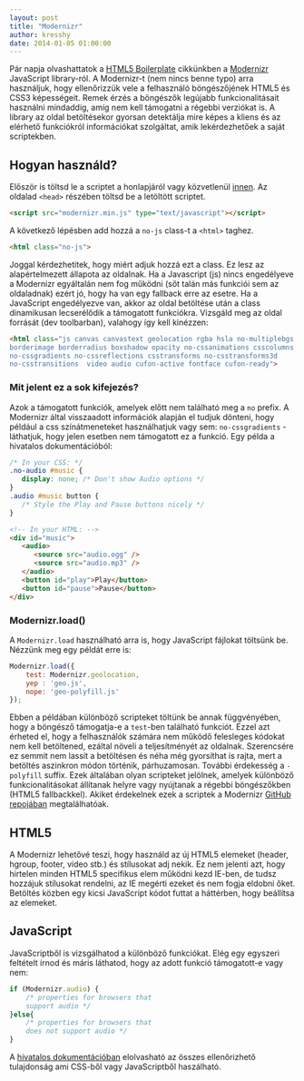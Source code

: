 ```yaml
---
layout: post
title: "Modernizr"
author: kresshy
date: 2014-01-05 01:00:00
---
```


Pár napja olvashattatok a [HTML5 Boilerplate](http://kir-dev.sch.bme.hu/2014/01/03/a-html5-boilerplate/) cikkünkben a [Modernizr](http://modernizr.com/) JavaScript library-ról. A Modernizr-t (nem nincs benne typo) arra használjuk, hogy ellenőrizzük vele a felhasználó böngészőjének HTML5 és CSS3 képességeit. 
Remek érzés a böngészők legújabb funkcionalitásait használni mindaddig, amíg nem kell támogatni a régebbi verziókat is. A library az oldal betöltésekor gyorsan detektálja mire képes a kliens és az elérhető funkciókról információkat szolgáltat, amik lekérdezhetőek a saját scriptekben.

## Hogyan használd?

Először is töltsd le a scriptet a honlapjáról vagy közvetlenül [innen](http://modernizr.com/download/#-fontface-backgroundsize-borderimage-borderradius-boxshadow-flexbox-hsla-multiplebgs-opacity-rgba-textshadow-cssanimations-csscolumns-generatedcontent-cssgradients-cssreflections-csstransforms-csstransforms3d-csstransitions-applicationcache-canvas-canvastext-draganddrop-hashchange-history-audio-video-indexeddb-input-inputtypes-localstorage-postmessage-sessionstorage-websockets-websqldatabase-webworkers-geolocation-inlinesvg-smil-svg-svgclippaths-touch-webgl-shiv-cssclasses-addtest-prefixed-teststyles-testprop-testallprops-hasevent-prefixes-domprefixes-load). 
Az oldalad `<head>` részében töltsd be a letöltött scriptet.

~~~html
<script src="modernizr.min.js" type="text/javascript"></script>
~~~

A következő lépésben add hozzá a `no-js` class-t a `<html>` taghez.

~~~html
<html class="no-js">
~~~

Joggal kérdezhetitek, hogy miért adjuk hozzá ezt a class. Ez lesz az alapértelmezett állapota az oldalnak. Ha a Javascript (js) nincs engedélyeve a Modernizr egyáltalán nem fog működni (sőt talán más funkciói sem az oldaladnak) ezért jó, hogy ha van egy fallback erre az esetre. Ha a JavaScript engedélyezve van, akkor az oldal betöltése után a class dinamikusan lecserélődik a támogatott funkciókra. Vizsgáld meg az oldal forrását (dev toolbarban), valahogy így kell kinézzen:

~~~html 
<html class="js canvas canvastext geolocation rgba hsla no-multiplebgs
borderimage borderradius boxshadow opacity no-cssanimations csscolumns 
no-cssgradients no-cssreflections csstransforms no-csstransforms3d 
no-csstransitions  video audio cufon-active fontface cufon-ready"> 
~~~

### Mit jelent ez a sok kifejezés?

Azok a támogatott funkciók, amelyek előtt nem található meg a `no` prefix. A Modernizr által visszaadott információk alapján el tudjuk dönteni, hogy például a css színátmeneteket használhatjuk vagy sem: `no-cssgradients` - láthatjuk, hogy jelen esetben nem támogatott ez a funkció. Egy példa a hivatalos dokumentációból:

~~~css
/* In your CSS: */
.no-audio #music {
   display: none; /* Don't show Audio options */
}
.audio #music button {
   /* Style the Play and Pause buttons nicely */
}
~~~

~~~html
<!-- In your HTML: -->
<div id="music">
   <audio>
      <source src="audio.ogg" />
      <source src="audio.mp3" />
   </audio>
   <button id="play">Play</button>
   <button id="pause">Pause</button>
</div>
~~~

### Modernizr.load()

A `Modernizr.load` használható arra is, hogy JavaScript fájlokat töltsünk be. Nézzünk meg egy példát erre is:

~~~js
Modernizr.load({
    test: Modernizr.geolocation,
    yep : 'geo.js',
    nope: 'geo-polyfill.js'
});
~~~

Ebben a példában különböző scripteket töltünk be annak függvényében, hogy a böngésző támogatja-e a `test`-ben található funkciót. Ezzel azt érheted el, hogy a felhasználók számára nem működő felesleges kódokat nem kell betöltened, ezáltal növeli a teljesítményét az oldalnak. Szerencsére ez semmit nem lassít a betöltésen és néha még gyorsíthat is rajta, mert a betöltés aszinkron módon történik, párhuzamosan. További érdekesség a `-polyfill` suffix. Ezek általában olyan scripteket jelölnek, amelyek különböző funkcionalitásokat állítanak helyre vagy nyújtanak a régebbi böngészőkben (HTML5 fallbackkel). Akiket érdekelnek ezek a scriptek a Modernizr [GitHub repojában](https://github.com/Modernizr/Modernizr/wiki/HTML5-Cross-browser-Polyfills) megtalálhatóak.

## HTML5

A Modernizr lehetővé teszi, hogy használd az új HTML5 elemeket (header, hgroup, footer, video stb.) és stílusokat adj nekik. Ez nem jelenti azt, hogy hirtelen minden HTML5 specifikus elem működni kezd IE-ben, de tudsz hozzájuk stílusokat rendelni, az IE megérti ezeket és nem fogja eldobni őket. Betöltés közben egy kicsi JavaScript kódot futtat a háttérben, hogy beállítsa az elemeket.

## JavaScript

JavaScriptből is vizsgálhatod a különböző funkciókat. Elég egy egyszeri feltételt írnod és máris láthatod, hogy az adott funkció támogatott-e vagy nem:

~~~js
if (Modernizr.audio) {
    /* properties for browsers that
    support audio */
}else{
    /* properties for browsers that
    does not support audio */
}
~~~

A [hivatalos dokumentációban](http://modernizr.com/docs/) elolvasható az összes ellenőrizhető tulajdonság ami CSS-ből vagy JavaScriptből haszálható.

